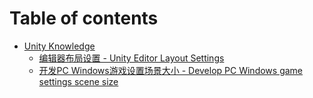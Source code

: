 # Table of contents

* [Unity Knowledge](README.md)
  * [编辑器布局设置 - Unity Editor Layout Settings](readme/unity-layout-settings.md)
  * [开发PC Windows游戏设置场景大小 - Develop PC Windows game settings scene size](readme/develop-pc-windows-game-settings-scene-size.md)
